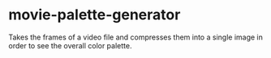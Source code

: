 movie-palette-generator
=======================

Takes the frames of a video file and compresses them into a single image in order to see the overall color palette.
